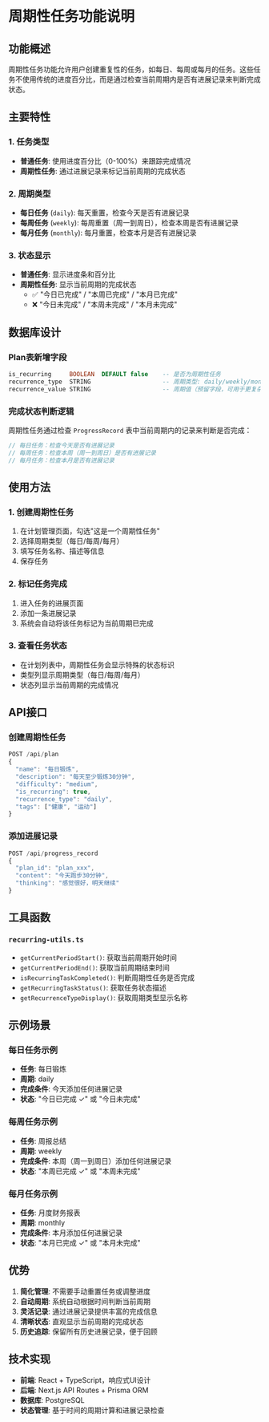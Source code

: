 # 周期性任务功能说明

## 功能概述

周期性任务功能允许用户创建重复性的任务，如每日、每周或每月的任务。这些任务不使用传统的进度百分比，而是通过检查当前周期内是否有进展记录来判断完成状态。

## 主要特性

### 1. 任务类型
- **普通任务**: 使用进度百分比（0-100%）来跟踪完成情况
- **周期性任务**: 通过进展记录来标记当前周期的完成状态

### 2. 周期类型
- **每日任务** (`daily`): 每天重置，检查今天是否有进展记录
- **每周任务** (`weekly`): 每周重置（周一到周日），检查本周是否有进展记录  
- **每月任务** (`monthly`): 每月重置，检查本月是否有进展记录

### 3. 状态显示
- **普通任务**: 显示进度条和百分比
- **周期性任务**: 显示当前周期的完成状态
  - ✅ "今日已完成" / "本周已完成" / "本月已完成"
  - ❌ "今日未完成" / "本周未完成" / "本月未完成"

## 数据库设计

### Plan表新增字段
```sql
is_recurring     BOOLEAN  DEFAULT false    -- 是否为周期性任务
recurrence_type  STRING                    -- 周期类型: daily/weekly/monthly  
recurrence_value STRING                    -- 周期值（预留字段，可用于更复杂的周期设置）
```

### 完成状态判断逻辑
周期性任务通过检查 `ProgressRecord` 表中当前周期内的记录来判断是否完成：

```javascript
// 每日任务：检查今天是否有进展记录
// 每周任务：检查本周（周一到周日）是否有进展记录
// 每月任务：检查本月是否有进展记录
```

## 使用方法

### 1. 创建周期性任务
1. 在计划管理页面，勾选"这是一个周期性任务"
2. 选择周期类型（每日/每周/每月）
3. 填写任务名称、描述等信息
4. 保存任务

### 2. 标记任务完成
1. 进入任务的进展页面
2. 添加一条进展记录
3. 系统会自动将该任务标记为当前周期已完成

### 3. 查看任务状态
- 在计划列表中，周期性任务会显示特殊的状态标识
- 类型列显示周期类型（每日/每周/每月）
- 状态列显示当前周期的完成情况

## API接口

### 创建周期性任务
```javascript
POST /api/plan
{
  "name": "每日锻炼",
  "description": "每天至少锻炼30分钟", 
  "difficulty": "medium",
  "is_recurring": true,
  "recurrence_type": "daily",
  "tags": ["健康", "运动"]
}
```

### 添加进展记录
```javascript
POST /api/progress_record
{
  "plan_id": "plan_xxx",
  "content": "今天跑步30分钟",
  "thinking": "感觉很好，明天继续"
}
```

## 工具函数

### `recurring-utils.ts`
- `getCurrentPeriodStart()`: 获取当前周期开始时间
- `getCurrentPeriodEnd()`: 获取当前周期结束时间  
- `isRecurringTaskCompleted()`: 判断周期性任务是否完成
- `getRecurringTaskStatus()`: 获取任务状态描述
- `getRecurrenceTypeDisplay()`: 获取周期类型显示名称

## 示例场景

### 每日任务示例
- **任务**: 每日锻炼
- **周期**: daily
- **完成条件**: 今天添加任何进展记录
- **状态**: "今日已完成 ✓" 或 "今日未完成"

### 每周任务示例  
- **任务**: 周报总结
- **周期**: weekly
- **完成条件**: 本周（周一到周日）添加任何进展记录
- **状态**: "本周已完成 ✓" 或 "本周未完成"

### 每月任务示例
- **任务**: 月度财务报表
- **周期**: monthly  
- **完成条件**: 本月添加任何进展记录
- **状态**: "本月已完成 ✓" 或 "本月未完成"

## 优势

1. **简化管理**: 不需要手动重置任务或调整进度
2. **自动周期**: 系统自动根据时间判断当前周期
3. **灵活记录**: 通过进展记录提供丰富的完成信息
4. **清晰状态**: 直观显示当前周期的完成状态
5. **历史追踪**: 保留所有历史进展记录，便于回顾

## 技术实现

- **前端**: React + TypeScript，响应式UI设计
- **后端**: Next.js API Routes + Prisma ORM
- **数据库**: PostgreSQL
- **状态管理**: 基于时间的周期计算和进展记录检查 